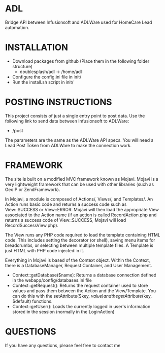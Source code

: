 ADL
=================

Bridge API between Infusionsoft and ADLWare used for HomeCare Lead automation.

INSTALLATION
=================

- Download packages from github (Place them in the following folder structure)
  - doublesplash/adl -> /home/adl
- Configure the config.ini file in init/
- Run the install.sh script in init/

POSTING INSTRUCTIONS
=====================

This project consists of just a single entry point to post data.  Use the following link to send data between Infusionsoft to ADLWare:

  - /post
  
The parameters are the same as the ADLWare API specs.  You will need a Lead Post Token from ADLWare to make the connection work.

FRAMEWORK
=================
The site is built on a modified MVC framework known as Mojavi.  Mojavi is a very lightweight framework that can be used with other libraries (such as GeoIP or ZendFramework).

In Mojavi, a module is composed of Actions/, Views/, and Templates/.  An Action runs basic code and returns a success code such as View::SUCCESS or View::ERROR.  Mojavi will then 
load the appropriate View associated to the Action name (if an action is called RecordAction.php and returns a success code of View::SUCCESS, Mojavi will load RecordSuccessView.php).  

The View runs any PHP code required to load the template containing HTML code.  This includes setting the decorator (or shell), saving menu items for breadcrumbs, or selecting between 
multiple template files.  A Template is just HTML with PHP code injected in it.

Everything in Mojavi is based of the Context object.  Within the Context, there is a DatabaseManager, Request Container, and User Management.

 - Context::getDatabase($name): Returns a database connection defined in the webapp/config/databases.ini file
 - Context::getRequest(): Returns the request container used to store values and pass them between the Action and the View/Template.  You can do this with the setAttribute($key, $value) 
and the getAttribute($key, $default) functions.
 - Context::getUser(): Loads the currently logged in user's information stored in the session (normally in the LoginAction)   

QUESTIONS
=================
If you have any questions, please feel free to contact me